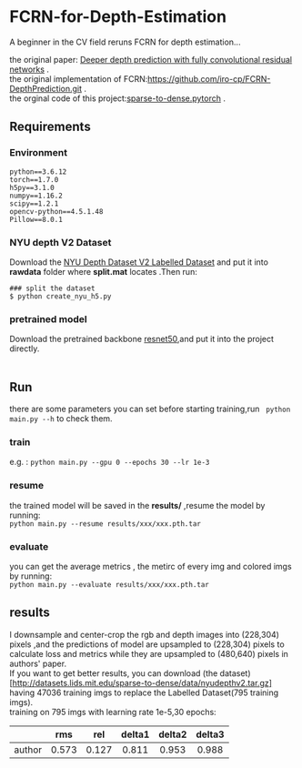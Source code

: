 # FCRN-for-Depth-Estimation
A beginner in the CV field reruns FCRN for depth estimation...

the original paper: [Deeper depth prediction with fully convolutional residual networks](https://arxiv.org/abs/1606.00373) .  
the original implementation of FCRN:https://github.com/iro-cp/FCRN-DepthPrediction.git .  
the orginal code of this project:[sparse-to-dense.pytorch](https://github.com/fangchangma/sparse-to-dense.pytorch) .
## Requirements
### Environment
```
python==3.6.12
torch==1.7.0
h5py==3.1.0
numpy==1.16.2
scipy==1.2.1
opencv-python==4.5.1.48
Pillow==8.0.1
```
### NYU depth V2 Dataset
Download the [NYU Depth Dataset V2 Labelled Dataset](http://horatio.cs.nyu.edu/mit/silberman/nyu_depth_v2/nyu_depth_v2_labeled.mat)  and put it into  **rawdata**  folder where **split.mat** locates .Then run:  
```shell
### split the dataset
$ python create_nyu_h5.py  
```
### pretrained model
Download the pretrained backbone [resnet50](https://download.pytorch.org/models/resnet50-19c8e357.pth),and put it into the project directly.  
<BR/>

## Run
there are some parameters you can set before starting training,run ``` python main.py --h``` to check them.
### train
e.g. : ```python main.py --gpu 0 --epochs 30 --lr 1e-3```
### resume
the trained model will be saved in the **results/** ,resume the model by running:  
``` python main.py --resume results/xxx/xxx.pth.tar  ```
### evaluate
you can get the average metrics , the metirc of every img and colored imgs by running:  
``` python main.py --evaluate results/xxx/xxx.pth.tar  ```

## results
I downsample and center-crop the rgb and depth images into (228,304) pixels ,and the predictions of model are upsampled to (228,304) pixels to calculate loss and metrics while  they are upsampled to (480,640) pixels in authors' paper.   
If you want to get better results, you can download (the dataset)[http://datasets.lids.mit.edu/sparse-to-dense/data/nyudepthv2.tar.gz] having 47036 training imgs  to replace the Labelled Dataset(795 training imgs).  
training on 795 imgs with learning rate 1e-5,30 epochs:

|     |  rms  |  rel  | delta1 | delta2 | delta3 |
|-----------------------------|:-----:|:-----:|:-----:|:-----:|:-----:|
|author|0.573|  0.127|0.811| 0.953| 0.988|
